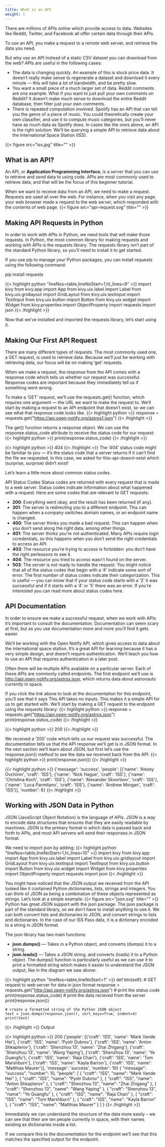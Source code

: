 ```yaml
---
title: What is an API
weight: 1
---
```



There are millions of APIs online which provide access to data. Websites like Reddit, Twitter, and Facebook all offer certain data through their APIs.

To use an API, you make a request to a remote web server, and retrieve the data you need.

But why use an API instead of a static CSV dataset you can download from the web? APIs are useful in the following cases:

- The data is changing quickly. An example of this is stock price data. It doesn’t really make sense to regenerate a dataset and download it every minute — this will take a lot of bandwidth, and be pretty slow.
- You want a small piece of a much larger set of data. Reddit comments are one example. What if you want to just pull your own comments on Reddit? It doesn’t make much sense to download the entire Reddit database, then filter just your own comments.
- There is repeated computation involved. Spotify has an API that can tell you the genre of a piece of music. You could theoretically create your own classifier, and use it to compute music categories, but you’ll never have as much data as Spotify does.
In cases like the ones above, an API is the right solution. We’ll be querying a simple API to retrieve data about the International Space Station (ISS).

{{< figure src="iss.jpg" title="" >}}
## What is an API?
An API, or **Application Programming Interface**, is a server that you can use to retrieve and send data to using code. APIs are most commonly used to retrieve data, and that will be the focus of this beginner tutorial.

When we want to receive data from an API, we need to make a request. Requests are used all over the web. For instance, when you visit any page, your web browser made a request to the web server, which responded with the contents of web page.
{{< figure src="api-request.svg" title="" >}}

## Making API Requests in Python
In order to work with APIs in Python, we need tools that will make those requests. In Python, the most common library for making requests and working with APIs is the requests library. The requests library isn’t part of the standard Python library, so you’ll need to install it to get started.

If you use pip to manage your Python packages, you can install requests using the following command:

pip install requests

{{< highlight python "lineNos=table,lineNoStart=1,hl_lines=9" >}}
import kivy
from kivy.app import App
from kivy.uix.label import Label
from kivy.uix.gridlayout import GridLayout
from kivy.uix.textinput import TextInput
from kivy.uix.button import Button
from kivy.uix.widget import Widget
from kivy.properties import ObjectProperty
import requests
import json
{{< /highlight >}}

Now that we’ve installed and imported the requests library, let’s start using it.

## Making Our First API Request
There are many different types of requests. The most commonly used one, a GET request, is used to retrieve data. Because we’ll just be working with retrieving data, our focus will be on making ‘get’ requests.

When we make a request, the response from the API comes with a response code which tells us whether our request was successful. Response codes are important because they immediately tell us if something went wrong.

To make a ‘GET’ request, we’ll use the requests.get() function, which requires one argument — the URL we want to make the request to. We’ll start by making a request to an API endpoint that doesn’t exist, so we can see what that response code looks like.
{{< highlight python >}}
response = requests.get("https://api.open-notify.org/astros1.json")
{{< /highlight >}}

The get() function returns a response object. We can use the response.status_code attribute to receive the status code for our request:
{{< highlight python >}}
print(response.status_code)
{{< /highlight >}}

{{< highlight python >}}
404
{{< /highlight >}}
The ‘404’ status code might be familiar to you — it’s the status code that a server returns if it can’t find the file we requested. In this case, we asked for this-api-doesnt-exist which (surprise, surprise) didn’t exist!

Let’s learn a little more about common status codes.

API Status Codes
Status codes are returned with every request that is made to a web server. Status codes indicate information about what happened with a request. Here are some codes that are relevant to GET requests:

- **200**: Everything went okay, and the result has been returned (if any).
- **301**: The server is redirecting you to a different endpoint. This can happen when a company switches domain names, or an endpoint name is changed.
- **400**: The server thinks you made a bad request. This can happen when you don’t send along the right data, among other things.
- **401**: The server thinks you’re not authenticated. Many APIs require login ccredentials, so this happens when you don’t send the right credentials to access an API.
- **403**: The resource you’re trying to access is forbidden: you don’t have the right perlessons to see it.
- **404**: The resource you tried to access wasn’t found on the server.
- **503**: The server is not ready to handle the request.
You might notice that all of the status codes that begin with a ‘4’ indicate some sort of error. The first number of status codes indicate their categorization. This is useful — you can know that if your status code starts with a ‘2’ it was successful and if it starts with a ‘4’ or ‘5’ there was an error. If you’re interested you can read more about status codes here.

## API Documentation
In order to ensure we make a successful request, when we work with APIs it’s important to consult the documentation. Documentation can seem scary at first, but as you use documentation more and more you’ll find it gets easier.

We’ll be working with the Open Notify API, which gives access to data about the international space station. It’s a great API for learning because it has a very simple design, and doesn’t require authentication. We’ll teach you how to use an API that requires authentication in a later post.

Often there will be multiple APIs available on a particular server. Each of these APIs are commonly called endpoints. The first endpoint we’ll use is http://api.open-notify.org/astros.json, which returns data about astronauts currently in space.

If you click the link above to look at the documentation for this endpoint, you’ll see that it says This API takes no inputs. This makes it a simple API for us to get started with. We’ll start by making a GET request to the endpoint using the requests library:
{{< highlight python >}}
response = requests.get("https://api.open-notify.org/astros.json")
print(response.status_code)
{{< /highlight >}}

{{< highlight python >}}
200
{{< /highlight >}}

We received a ‘200’ code which tells us our request was successful. The documentation tells us that the API response we’ll get is in JSON format. In the next section we’ll learn about JSON, but first let’s use the response.json() method to see the data we received back from the API:
{{< highlight python >}}
print(response.json())
{{< /highlight >}}

{{< highlight python >}}
{'message': 'success', 'people': [{'name': 'Alexey Ovchinin', 'craft': 'ISS'}, {'name': 'Nick Hague', 'craft': 'ISS'}, {'name': 'Christina Koch', 'craft': 'ISS'}, {'name': 'Alexander Skvortsov', 'craft': 'ISS'}, {'name': 'Luca Parmitano', 'craft': 'ISS'}, {'name': 'Andrew Morgan', 'craft': 'ISS'}], 'number': 6}
{{< /highlight >}}

## Working with JSON Data in Python

JSON (JavaScript Object Notation) is the language of APIs. JSON is a way to encode data structures that ensures that they are easily readable by machines. JSON is the primary format in which data is passed back and forth to APIs, and most API servers will send their responses in JSON format.

We need to import json by adding: 
{{< highlight python "lineNos=table,lineNoStart=1,hl_lines=10" >}}
import kivy
from kivy.app import App
from kivy.uix.label import Label
from kivy.uix.gridlayout import GridLayout
from kivy.uix.textinput import TextInput
from kivy.uix.button import Button
from kivy.uix.widget import Widget
from kivy.properties import ObjectProperty
import requests
import json
{{< /highlight >}}

You might have noticed that the JSON output we received from the API looked like it contained Python dictionaries, lists, strings and integers. You can think of JSON as being a combination of these objects represented as strings. Let’s look at a simple example:
{{< figure src="json.svg" title="" >}}
Python has great JSON support with the json package. The json package is part of the standard library, so we don’t have to install anything to use it. We can both convert lists and dictionaries to JSON, and convert strings to lists and dictionaries. In the case of our ISS Pass data, it is a dictionary encoded to a string in JSON format.

The json library has two main functions:

- **json.dumps()** — Takes in a Python object, and converts (dumps) it to a string.
- **json.loads()** — Takes a JSON string, and converts (loads) it to a Python object.
The dumps() function is particularly useful as we can use it to print a formatted string which makes it easier to understand the JSON output, like in the diagram we saw above:



{{< highlight python "lineNos=table,lineNoStart=1" >}}
def btn(self):
    # GET request to web server for data in json format
    response = requests.get("http://api.open-notify.org/astros.json")
    # print the status code
    print(response.status_code)
    # print the data recieved from the server
    print(response.json())

    # create a formatted string of the Python JSON object
    text = json.dumps(response.json(), sort_keys=True, indent=4)
    print(text)

{{< /highlight >}}
Output

{{< highlight python >}}
200
{'people': [{'craft': 'ISS', 'name': 'Mark Vande Hei'}, {'craft': 'ISS', 'name': 'Pyotr Dubrov'}, {'craft': 'ISS', 'name': 'Anton Shkaplerov'}, {'craft': 'Shenzhou 13', 'name': 'Zhai Zhigang'}, {'craft': 'Shenzhou 13', 'name': 'Wang Yaping'}, {'craft': 'Shenzhou 13', 'name': 'Ye Guangfu'}, {'craft': 'ISS', 'name': 'Raja Chari'}, {'craft': 'ISS', 'name': 'Tom Marshburn'}, {'craft': 'ISS', 'name': 'Kayla Barron'}, {'craft': 'ISS', 'name': 'Matthias Maurer'}], 'message': 'success', 'number': 10}
{
    "message": "success",
    "number": 10,
    "people": [
        {
            "craft": "ISS",
            "name": "Mark Vande Hei"
        },
        {
            "craft": "ISS",
            "name": "Pyotr Dubrov"
        },
        {
            "craft": "ISS",
            "name": "Anton Shkaplerov"
        },
        {
            "craft": "Shenzhou 13",
            "name": "Zhai Zhigang"
        },
        {
            "craft": "Shenzhou 13",
            "name": "Wang Yaping"
        },
        {
            "craft": "Shenzhou 13",
            "name": "Ye Guangfu"
        },
        {
            "craft": "ISS",
            "name": "Raja Chari"
        },
        {
            "craft": "ISS",
            "name": "Tom Marshburn"
        },
        {
            "craft": "ISS",
            "name": "Kayla Barron"
        },
        {
            "craft": "ISS",
            "name": "Matthias Maurer"
        }
    ]
}
{{< /highlight  >}}

Immediately we can understand the structure of the data more easily – we can see that their are ten people currently in space, with their names existing as dictionaries inside a list.

If we compare this to the documentation for the endpoint we’ll see that this matches the specified output for the endpoint.


